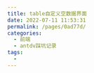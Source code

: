 ```yaml
---
title: table自定义空数据界面
date: 2022-07-11 11:53:31
permalink: /pages/0ad77d/
categories:
  - 前端
  - antdv踩坑记录
tags:
  - 
---
```

